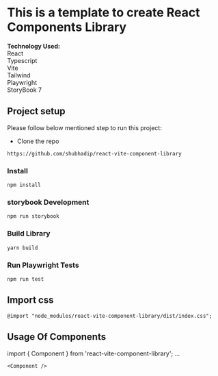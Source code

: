 # This is a template to create React Components Library

**Technology Used:**\
 React\
 Typescript\
 Vite\
 Tailwind\
 Playwright\
 StoryBook 7

## Project setup

Please follow below mentioned step to run this project:

- Clone the repo

```shell
https://github.com/shubhadip/react-vite-component-library
```

### Install

```
npm install
```

### storybook Development

```
npm run storybook
```

### Build Library

```
yarn build
```

### Run Playwright Tests

```
npm run test
```

## Import css

```
@import "node_modules/react-vite-component-library/dist/index.css";

```

## Usage Of Components

import { Component } from 'react-vite-component-library';
...

    <Component />

```

```
